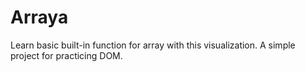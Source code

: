 # Arraya
Learn basic built-in function for array with this visualization. A simple project for practicing DOM. 
